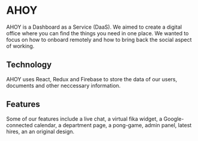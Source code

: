 # AHOY

AHOY is a Dashboard as a Service (DaaS). We aimed to create a digital office where you can find the things you need in one place. We wanted to focus on how to onboard remotely and how to bring back the social aspect of working.

## Technology

AHOY uses React, Redux and Firebase to store the data of our users, documents and other neccessary information.

## Features

Some of our features include a live chat, a virtual fika widget, a Google-connected calendar, a department page, a pong-game, admin panel, latest hires, an an original design.
